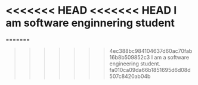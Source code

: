 <<<<<<< HEAD
<<<<<<< HEAD
I am software enginnering student
=======

=======
>>>>>>> 4ec388bc984104637d60ac70fab16b8b509852c3
I am a software engineering student.
>>>>>>> fa010ca09da66b1851695d6d08d507c8420ab04b
